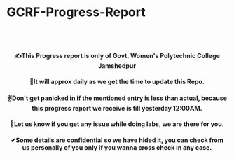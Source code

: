 # GCRF-Progress-Report
<br> <br>
<p align="center"><h4 align="center">✍This Progress report is only of Govt. Women's Polytechnic College Jamshedpur </samp></h4></p>
<p align="center"><h4 align="center">💬It will approx daily as we get the time to update this Repo. </samp></h4></p>
<p align="center"><h4 align="center">✌Don't get panicked in if the mentioned entry is less than actual, because this progress report we receive is till yesterday 12:00AM.</samp></h4></p>
<p align="center"><h4 align="center">🙌Let us know if you get any issue while doing labs, we are there for you. </samp></h4></p>
<p align="center"><h4 align="center">✔Some details are confidential so we have hided it, you can check from us personally of you only if you wanna cross check in any case. </samp></h4></p>
